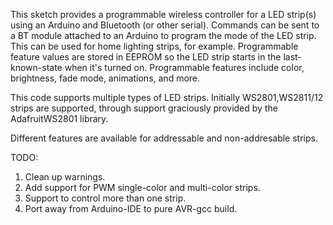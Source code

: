 This sketch provides a programmable wireless controller for a LED strip(s) using an Arduino and Bluetooth (or other serial).  Commands can be sent to a BT module attached to an Arduino to program the mode of the LED strip.  This can be used for home lighting strips, for example.  Programmable feature values are stored in EEPROM so the LED strip starts in the last-known-state when it's turned on.  Programmable features include color, brightness, fade mode, animations, and more.

This code supports multiple types of LED strips.  Initially WS2801,WS2811/12 strips are supported, through support graciously provided by the AdafruitWS2801 library.

Different features are available for addressable and non-addresable strips.

TODO:
1. Clean up warnings.
1. Add support for PWM single-color and multi-color strips.
1. Support to control more than one strip.
1. Port away from Arduino-IDE to pure AVR-gcc build.
